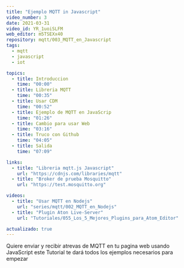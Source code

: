 ```yaml
---
title: "Ejemplo MQTT in Javascript"
video_number: 3
date: 2021-03-31
video_id: YR_1uoiSLFM
web_editor: m5TSEXx40
repository: mqtt/003_MQTT_en_Javascript
tags:
  - mqtt
  - javascript
  - iot

topics:
  - title: Introduccion
    time: "00:00"
  - title: Libreria MQTT
    time: "00:35"
  - title: Usar CDM
    time: "00:52"
  - title: Ejemplo de MQTT en JavaScrip
    time: "01:26"
  - title: Cambio para usar Web
    time: "03:16"
  - title: Truco con Github
    time: "04:05"
  - title: Salida
    time: "07:09"

links:
  - title: "Libreria mqtt.js Javascript"
    url: "https://cdnjs.com/libraries/mqtt"
  - title: "Broker de prueba Mosquitto"
    url: "https://test.mosquitto.org"

videos:
  - title: "Usar MQTT en Nodejs"
    url: "series/mqtt/002_MQTT_en_Nodejs"
  - title: "Plugin Aton Live-Server"
    url: "Tutoriales/055_Los_5_Mejores_Plugins_para_Atom_Editor"

actualizado: true
---
```


Quiere enviar y recibir atrevas de MQTT en tu pagina web usando JavaScript este Tutorial te dará todos los ejemplos necesarios para empezar
